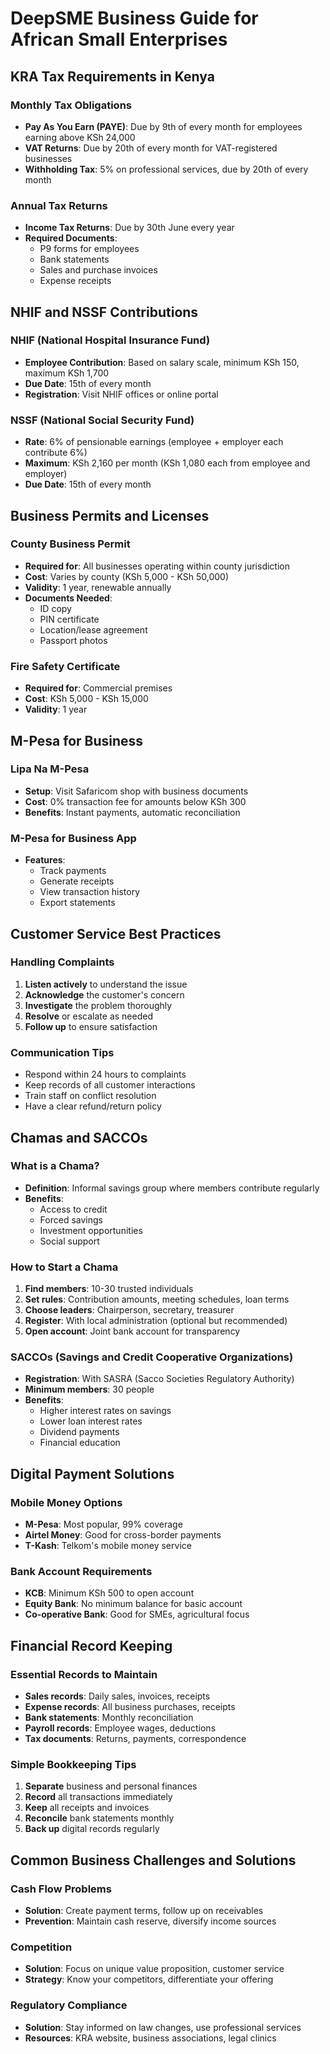 # DeepSME Business Guide for African Small Enterprises

## KRA Tax Requirements in Kenya

### Monthly Tax Obligations
- **Pay As You Earn (PAYE)**: Due by 9th of every month for employees earning above KSh 24,000
- **VAT Returns**: Due by 20th of every month for VAT-registered businesses
- **Withholding Tax**: 5% on professional services, due by 20th of every month

### Annual Tax Returns
- **Income Tax Returns**: Due by 30th June every year
- **Required Documents**: 
  - P9 forms for employees
  - Bank statements
  - Sales and purchase invoices
  - Expense receipts

## NHIF and NSSF Contributions

### NHIF (National Hospital Insurance Fund)
- **Employee Contribution**: Based on salary scale, minimum KSh 150, maximum KSh 1,700
- **Due Date**: 15th of every month
- **Registration**: Visit NHIF offices or online portal

### NSSF (National Social Security Fund)
- **Rate**: 6% of pensionable earnings (employee + employer each contribute 6%)
- **Maximum**: KSh 2,160 per month (KSh 1,080 each from employee and employer)
- **Due Date**: 15th of every month

## Business Permits and Licenses

### County Business Permit
- **Required for**: All businesses operating within county jurisdiction
- **Cost**: Varies by county (KSh 5,000 - KSh 50,000)
- **Validity**: 1 year, renewable annually
- **Documents Needed**: 
  - ID copy
  - PIN certificate
  - Location/lease agreement
  - Passport photos

### Fire Safety Certificate
- **Required for**: Commercial premises
- **Cost**: KSh 5,000 - KSh 15,000
- **Validity**: 1 year

## M-Pesa for Business

### Lipa Na M-Pesa
- **Setup**: Visit Safaricom shop with business documents
- **Cost**: 0% transaction fee for amounts below KSh 300
- **Benefits**: Instant payments, automatic reconciliation

### M-Pesa for Business App
- **Features**: 
  - Track payments
  - Generate receipts
  - View transaction history
  - Export statements

## Customer Service Best Practices

### Handling Complaints
1. **Listen actively** to understand the issue
2. **Acknowledge** the customer's concern
3. **Investigate** the problem thoroughly
4. **Resolve** or escalate as needed
5. **Follow up** to ensure satisfaction

### Communication Tips
- Respond within 24 hours to complaints
- Keep records of all customer interactions
- Train staff on conflict resolution
- Have a clear refund/return policy

## Chamas and SACCOs

### What is a Chama?
- **Definition**: Informal savings group where members contribute regularly
- **Benefits**: 
  - Access to credit
  - Forced savings
  - Investment opportunities
  - Social support

### How to Start a Chama
1. **Find members**: 10-30 trusted individuals
2. **Set rules**: Contribution amounts, meeting schedules, loan terms
3. **Choose leaders**: Chairperson, secretary, treasurer
4. **Register**: With local administration (optional but recommended)
5. **Open account**: Joint bank account for transparency

### SACCOs (Savings and Credit Cooperative Organizations)
- **Registration**: With SASRA (Sacco Societies Regulatory Authority)
- **Minimum members**: 30 people
- **Benefits**: 
  - Higher interest rates on savings
  - Lower loan interest rates
  - Dividend payments
  - Financial education

## Digital Payment Solutions

### Mobile Money Options
- **M-Pesa**: Most popular, 99% coverage
- **Airtel Money**: Good for cross-border payments
- **T-Kash**: Telkom's mobile money service

### Bank Account Requirements
- **KCB**: Minimum KSh 500 to open account
- **Equity Bank**: No minimum balance for basic account
- **Co-operative Bank**: Good for SMEs, agricultural focus

## Financial Record Keeping

### Essential Records to Maintain
- **Sales records**: Daily sales, invoices, receipts
- **Expense records**: All business purchases, receipts
- **Bank statements**: Monthly reconciliation
- **Payroll records**: Employee wages, deductions
- **Tax documents**: Returns, payments, correspondence

### Simple Bookkeeping Tips
1. **Separate** business and personal finances
2. **Record** all transactions immediately
3. **Keep** all receipts and invoices
4. **Reconcile** bank statements monthly
5. **Back up** digital records regularly

## Common Business Challenges and Solutions

### Cash Flow Problems
- **Solution**: Create payment terms, follow up on receivables
- **Prevention**: Maintain cash reserve, diversify income sources

### Competition
- **Solution**: Focus on unique value proposition, customer service
- **Strategy**: Know your competitors, differentiate your offering

### Regulatory Compliance
- **Solution**: Stay informed on law changes, use professional services
- **Resources**: KRA website, business associations, legal clinics
